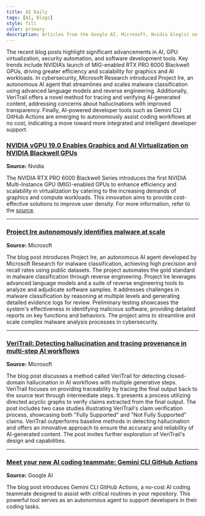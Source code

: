 ```yaml
---
title: AI Daily
tags: [AI, Blogs]
style: fill
color: primary
description: Articles from the Google AI, Microsoft, Nvidia blog(s) on 08-06
---
```


The recent blog posts highlight significant advancements in AI, GPU virtualization, security automation, and software development tools. Key trends include NVIDIA’s launch of MIG-enabled RTX PRO 6000 Blackwell GPUs, driving greater efficiency and scalability for graphics and AI workloads. In cybersecurity, Microsoft Research introduced Project Ire, an autonomous AI agent that streamlines and scales malware classification using advanced language models and reverse engineering. Additionally, VeriTrail offers a novel method for tracing and verifying AI-generated content, addressing concerns about hallucinations with improved transparency. Finally, AI-powered developer tools such as Gemini CLI GitHub Actions are emerging to autonomously assist coding workflows at no cost, indicating a move toward more integrated and intelligent developer support.

### [NVIDIA vGPU 19.0 Enables Graphics and AI Virtualization on NVIDIA Blackwell GPUs](https://developer.nvidia.com/blog/nvidia-vgpu-19-0-enables-graphics-and-ai-virtualization-on-nvidia-blackwell-gpus/)
**Source:** Nvidia

The NVIDIA RTX PRO 6000 Blackwell Series introduces the first NVIDIA Multi-Instance GPU (MIG)-enabled GPUs to enhance efficiency and scalability in virtualization by catering to the increasing demands of graphics and compute workloads. This innovation aims to provide cost-effective solutions to improve user density. For more information, refer to the <a href="https://developer.nvidia.com/blog/nvidia-vgpu-19-0-enables-graphics-and-ai-virtualization-on-nvidia-blackwell-gpus/" rel="nofollow noopener" target="_self">source</a>.

---

### [Project Ire autonomously identifies malware at scale](https://www.microsoft.com/en-us/research/blog/project-ire-autonomously-identifies-malware-at-scale/)
**Source:** Microsoft

The blog post introduces Project Ire, an autonomous AI agent developed by Microsoft Research for malware classification, achieving high precision and recall rates using public datasets. The project automates the gold standard in malware classification through reverse engineering. Project Ire leverages advanced language models and a suite of reverse engineering tools to analyze and adjudicate software samples. It addresses challenges in malware classification by reasoning at multiple levels and generating detailed evidence logs for review. Preliminary testing showcases the system's effectiveness in identifying malicious software, providing detailed reports on key functions and behaviors. The project aims to streamline and scale complex malware analysis processes in cybersecurity.

---

### [VeriTrail: Detecting hallucination and tracing provenance in multi-step AI workflows](https://www.microsoft.com/en-us/research/blog/veritrail-detecting-hallucination-and-tracing-provenance-in-multi-step-ai-workflows/)
**Source:** Microsoft

The blog post discusses a method called VeriTrail for detecting closed-domain hallucination in AI workflows with multiple generative steps. VeriTrail focuses on providing traceability by tracing the final output back to the source text through intermediate steps. It presents a process utilizing directed acyclic graphs to verify claims extracted from the final output. The post includes two case studies illustrating VeriTrail's claim verification process, showcasing both "Fully Supported" and "Not Fully Supported" claims. VeriTrail outperforms baseline methods in detecting hallucination and offers an innovative approach to ensure the accuracy and reliability of AI-generated content. The post invites further exploration of VeriTrail's design and capabilities.

---

### [Meet your new AI coding teammate: Gemini CLI GitHub Actions](https://blog.google/technology/developers/introducing-gemini-cli-github-actions/)
**Source:** Google AI

The blog post introduces Gemini CLI GitHub Actions, a no-cost AI coding teammate designed to assist with critical routines in your repository. This powerful tool serves as an autonomous agent to support developers in their coding tasks.